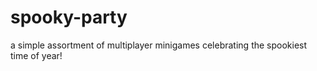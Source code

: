 # spooky-party
a simple assortment of multiplayer minigames celebrating the spookiest time of year!
